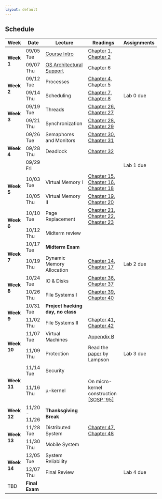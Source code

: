 ```yaml
---
layout: default
---
```


## Schedule

<table class="table table-bordered table-striped table-hover" id="schedule-table">
  <thead>
    <tr class="info">
      <th>Week</th>
      <th>Date</th>
      <th>Lecture</th>
      <th>Readings</th>
      <th>Assignments</th>
    </tr>
  </thead>
  <tbody>
    <tr>
      <td rowspan="2"><b>Week 1</b></td>
      <td>09/05 Tue</td>
      <td><a href="lectures/lec1_intro.pdf">Course Intro</a></td>
      <td><a href="http://pages.cs.wisc.edu/~remzi/OSTEP/dialogue-threeeasy.pdf">Chapter 1</a>, <a href="http://pages.cs.wisc.edu/~remzi/OSTEP/intro.pdf">Chapter 2</a></td>
      <td> </td>
    </tr>
    <tr>
      <td>09/07 Thu</td>
      <td><a href="lectures/lec2_arch.pdf">OS Architectural Support</a></td>
      <td><a href="http://pages.cs.wisc.edu/~remzi/OSTEP/cpu-mechanisms.pdf">Chapter 6</a></td>
      <td></td>
    </tr>
    <tr>
      <td rowspan="2"><b>Week 2</b></td>
      <td>09/12 Tue</td>
      <td>Processes</td>
      <td><a href="http://pages.cs.wisc.edu/~remzi/OSTEP/cpu-intro.pdf">Chapter 4</a>, <a href="http://pages.cs.wisc.edu/~remzi/OSTEP/cpu-api.pdf">Chapter 5</a></td>
      <td></td>
    </tr>
    <tr>
      <td>09/14 Thu</td>
      <td>Scheduling</td>
      <td><a href="http://pages.cs.wisc.edu/~remzi/OSTEP/cpu-sched.pdf">Chapter 7</a>, <a href="http://pages.cs.wisc.edu/~remzi/OSTEP/cpu-sched-mlfq.pdf">Chapter 8</a></td>
      <td><span class="text-danger">Lab 0 due</span></td>
    </tr>
    <tr>
      <td rowspan="2"><b>Week 3</b></td>
      <td>09/19 Tue</td>
      <td>Threads</td>
      <td><a href="http://pages.cs.wisc.edu/~remzi/OSTEP/threads-intro.pdf">Chapter 26</a>, <a href="http://pages.cs.wisc.edu/~remzi/OSTEP/threads-api.pdf">Chapter 27</a></td>
      <td></td>
    </tr>
    <tr>
      <td>09/21 Thu</td>
      <td>Synchronization</td>
      <td><a href="http://pages.cs.wisc.edu/~remzi/OSTEP/threads-locks.pdf">Chapter 28</a>, <a href="http://pages.cs.wisc.edu/~remzi/OSTEP/threads-locks-usage.pdf">Chapter 29</a></td>
      <td></td>
    </tr>
    <tr>
      <td rowspan="3"><b>Week 4</b></td>
      <td>09/26 Tue</td>
      <td>Semaphores and Monitors</td>
      <td><a href="http://pages.cs.wisc.edu/~remzi/OSTEP/threads-cv.pdf">Chapter 30</a>, <a href="http://pages.cs.wisc.edu/~remzi/OSTEP/threads-sema.pdf">Chapter 31</a></td>
      <td></td>
    </tr>
    <tr>
      <td>09/28 Thu</td>
      <td>Deadlock</td>
      <td><a href="http://pages.cs.wisc.edu/~remzi/OSTEP/threads-bugs.pdf">Chapter 32</a></td>
      <td></td>
    </tr>
    <tr>
      <td>09/29 Fri</td>
      <td></td>
      <td></td>
      <td><span class="text-danger">Lab 1 due</span><br></td>
    </tr>
    <tr>
      <td rowspan="2"><b>Week 5</b></td>
      <td>10/03 Tue</td>
      <td>Virtual Memory I</td>
      <td><a href="http://pages.cs.wisc.edu/~remzi/OSTEP/vm-mechanism.pdf">Chapter 15</a>, <a href="http://pages.cs.wisc.edu/~remzi/OSTEP/vm-segmentation.pdf">Chapter 16</a>, <a href="http://pages.cs.wisc.edu/~remzi/OSTEP/vm-paging.pdf">Chapter 18</a></td>
      <td></td>
    </tr>
    <tr>
      <td>10/05 Thu</td>
      <td>Virtual Memory II</td>
      <td><a href="http://pages.cs.wisc.edu/~remzi/OSTEP/vm-tlbs.pdf">Chapter 19</a>, <a href="http://pages.cs.wisc.edu/~remzi/OSTEP/vm-smalltables.pdf">Chapter 20</a></td>
      <td></td>
    </tr>
    <tr>
      <td rowspan="2"><b>Week 6</b></td>
      <td>10/10 Tue</td>
      <td>Page Replacement</td>
      <td><a href="http://pages.cs.wisc.edu/~remzi/OSTEP/vm-beyondphys.pdf">Chapter 21</a>, <a href="http://pages.cs.wisc.edu/~remzi/OSTEP/vm-beyondphys-policy.pdf">Chapter 22</a>, <a href="http://pages.cs.wisc.edu/~remzi/OSTEP/vm-vax.pdf">Chapter 23</a></td>
      <td></td>
    </tr>
    <tr>
      <td>10/12 Thu</td>
      <td>Midterm review</td>
      <td></td>
      <td></td>
    </tr>
    <tr class="warning">
      <td rowspan="2"><b>Week 7</b></td>
      <td>10/17 Tue</td>
      <td><strong>Midterm Exam</strong></td>
      <td></td>
      <td></td>
    </tr>
    <tr>
      <td>10/19 Thu</td>
      <td>Dynamic Memory Allocation</td>
      <td><a href="http://pages.cs.wisc.edu/~remzi/OSTEP/vm-api.pdf">Chapter 14</a>, <a href="http://pages.cs.wisc.edu/~remzi/OSTEP/vm-freespace.pdf">Chapter 17</a></td>
      <td><span class="text-danger">Lab 2 due</span><br></td>
    </tr>
    <tr>
      <td rowspan="2"><b>Week 8</b></td>
      <td>10/24 Tue</td>
      <td>IO & Disks</td>
      <td><a href="http://pages.cs.wisc.edu/~remzi/OSTEP/file-devices.pdf">Chapter 36</a>, <a href="http://pages.cs.wisc.edu/~remzi/OSTEP/file-disks.pdf">Chapter 37</a></td>
      <td></td>
    </tr>
    <tr>
      <td>10/26 Thu</td>
      <td>File Systems I</td>
      <td><a href="http://pages.cs.wisc.edu/~remzi/OSTEP/file-intro.pdf">Chapter 39</a>, <a href="http://pages.cs.wisc.edu/~remzi/OSTEP/file-implementation.pdf">Chapter 40</a></td>
      <td></td>
    </tr>
    <tr class="success">
      <td rowspan="2"><b>Week 9</b></td>
      <td>10/31 Tue</td>
      <td><b>Project hacking day, no class</b></td>
      <td></td>
      <td> </td>
    </tr>
    <tr>
      <td>11/02 Thu</td>
      <td>File Systems II</td>
      <td><a href="http://pages.cs.wisc.edu/~remzi/OSTEP/file-ffs.pdf">Chapter 41</a>, <a href="http://pages.cs.wisc.edu/~remzi/OSTEP/file-journaling.pdf">Chapter 42</a></td>
      <td></td>
    </tr>
    <tr>
      <td rowspan="2"><b>Week 10</b></td>
      <td>11/07 Tue</td>
      <td>Virtual Machines</td>
      <td><a href="http://pages.cs.wisc.edu/~remzi/OSTEP/vmm-intro.pdf">Appendix B</a></td>
    </tr>
    <tr>
      <td>11/09 Thu</td>
      <td>Protection</td>
      <td>Read the <a href="http://dl.acm.org/citation.cfm?id=775265.775268">paper</a> by Lampson</td>
      <td><span class="text-danger">Lab 3 due</span></td>
    </tr>
    <tr>
      <td rowspan="2"><b>Week 11</b></td>
      <td>11/14 Tue</td>
      <td>Security</td>
      <td></td>
      <td></td>
    </tr>
    <tr>
      <td>11/16 Thu</td>
      <td>μ-kernel</td>
      <td>On micro-kernel construction <a href="http://dl.acm.org/citation.cfm?id=224075">[SOSP '95]</a></td>
      <td></td>
    </tr>
    <tr class="success">
      <td><b>Week 12</b></td>
      <td>11/20 - 11/26</td>
      <td><b>Thanksgiving Break</b></td>
      <td></td>
      <td></td>
    </tr>
    <tr>
      <td rowspan="2"><b>Week 13</b></td>
      <td>11/28 Tue</td>
      <td>Distributed System</td>
      <td><a href="http://pages.cs.wisc.edu/~remzi/OSTEP/dist-intro.pdf">Chapter 47</a>, <a href="http://pages.cs.wisc.edu/~remzi/OSTEP/dist-nfs.pdf">Chapter 48</a></td>
      <td></td>
    </tr>
    <tr>
      <td>11/30 Thu</td>
      <td>Mobile System</td>
      <td></td>
      <td></td>
    </tr>
    <tr>
      <td rowspan="2"><b>Week 14</b></td>
      <td>12/05 Tue</td>
      <td>System Reliability</td>
      <td></td>
    </tr>
    <tr>
      <td>12/07 Thu</td>
      <td>Final Review</td>
      <td></td>
      <td><span class="text-danger">Lab 4 due</span></td>
    </tr>
    <tr class="warning">
      <td>TBD</td>
      <td><b>Final Exam</b></td>
      <td></td>
      <td></td>
      <td></td>
    </tr>
  </tbody>
</table>
